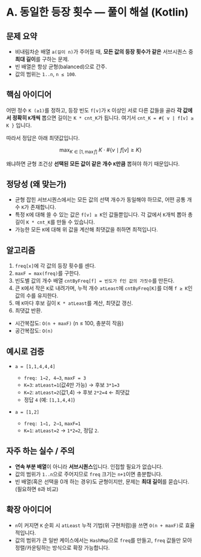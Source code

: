 # A. 동일한 등장 횟수 — 풀이 해설 (Kotlin)

## 문제 요약

* 비내림차순 배열 `a(길이 n)`가 주어질 때, **모든 값의 등장 횟수가 같은** 서브시퀀스 중 **최대 길이**를 구하는 문제.
* 빈 배열은 항상 균형(balanced)으로 간주.
* 값의 범위는 `1..n`, `n ≤ 100`.

## 핵심 아이디어

어떤 정수 `K (≥1)`를 정하고, 등장 빈도 `f[v]`가 `K` 이상인 서로 다른 값들을 골라 **각 값에서 정확히 `K`개씩** 뽑으면 길이는 `K * cnt_K`가 됩니다.
여기서 `cnt_K = #{ v | f[v] ≥ K }` 입니다.

따라서 정답은 아래 최댓값입니다.

$$
\max_{K \in [1, \max f]} \; K \cdot \#\{v \mid f[v] \ge K\}
$$

왜냐하면 균형 조건상 **선택된 모든 값이 같은 개수 `K`만큼** 뽑혀야 하기 때문입니다.

## 정당성 (왜 맞는가)

* 균형 잡힌 서브시퀀스에서는 모든 값의 선택 개수가 동일해야 하므로, 어떤 공통 개수 `K`가 존재합니다.
* 특정 `K`에 대해 쓸 수 있는 값은 `f[v] ≥ K`인 값들뿐입니다. 각 값에서 `K`개씩 뽑아 총 길이 `K * cnt_K`를 만들 수 있습니다.
* 가능한 모든 `K`에 대해 위 값을 계산해 최댓값을 취하면 최적입니다.

## 알고리즘

1. `freq[x]`에 각 값의 등장 횟수를 센다.
2. `maxF = max(freq)`를 구한다.
3. 빈도별 값의 개수 배열 `cntByFreq[f] = 빈도가 f인 값의 가짓수`를 만든다.
4. 큰 `K`에서 작은 `K`로 내려가며, 누적 개수 `atLeast`에 `cntByFreq[K]`를 더해 `f ≥ K`인 값의 수를 유지한다.
5. 매 `K`마다 후보 길이 `K * atLeast`를 계산, 최댓값 갱신.
6. 최댓값 반환.

* 시간복잡도: `O(n + maxF)` (n ≤ 100, 충분히 작음)
* 공간복잡도: `O(n)`

## 예시로 검증

* `a = [1,1,4,4,4]`

    * `freq: 1→2, 4→3`, `maxF = 3`
    * `K=3`: `atLeast=1`(값4만 가능) → 후보 `3*1=3`
    * `K=2`: `atLeast=2`(값1,4) → 후보 `2*2=4` ← 최댓값
    * 정답 `4` (예: `[1,1,4,4]`)
* `a = [1,2]`

    * `freq: 1→1, 2→1`, `maxF=1`
    * `K=1`: `atLeast=2` → `1*2=2`, 정답 `2`.

## 자주 하는 실수 / 주의

* **연속 부분 배열**이 아니라 **서브시퀀스**입니다. 인접할 필요가 없습니다.
* 값의 범위가 `1..n`으로 주어지므로 `freq` 크기는 `n+1`이면 충분합니다.
* 빈 배열(혹은 선택을 0개 하는 경우)도 균형이지만, 문제는 **최대 길이**를 묻습니다. (필요하면 `0`과 비교)

## 확장 아이디어

* `n`이 커지면 `K` 순회 시 `atLeast` 누적 기법(위 구현처럼)을 쓰면 `O(n + maxF)`로 효율적입니다.
* 값의 범위가 큰 일반 케이스에서는 `HashMap`으로 `freq`를 만들고, `freq` 값들만 모아 정렬/카운팅하는 방식으로 확장 가능합니다.
